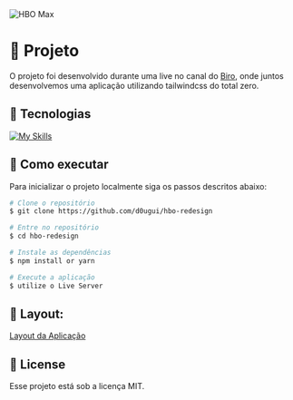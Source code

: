 <img align="center" src="img/tela.png" alt="HBO Max">

# 📖 Projeto

O projeto foi desenvolvido durante uma live no canal do [Biro](https://www.youtube.com/c/birobirobiro/featured), onde juntos desenvolvemos uma aplicação utilizando tailwindcss do total zero. 

## 🧪 Tecnologias

 [![My Skills](https://skillicons.dev/icons?i=html,tailwind)](https://skillicons.dev)

## 🚀 Como executar

Para inicializar o projeto localmente siga os passos descritos abaixo:

```bash
# Clone o repositório
$ git clone https://github.com/d0ugui/hbo-redesign

# Entre no repositório
$ cd hbo-redesign

# Instale as dependências
$ npm install or yarn

# Execute a aplicação
$ utilize o Live Server
```

## 🎨 Layout:
[Layout da Aplicação](https://www.figma.com/file/2A51gQJCk5V6LxcIh2en0b/HBO-Max-Redesign-Web-App-(Community))

## 📝 License

Esse projeto está sob a licença MIT.